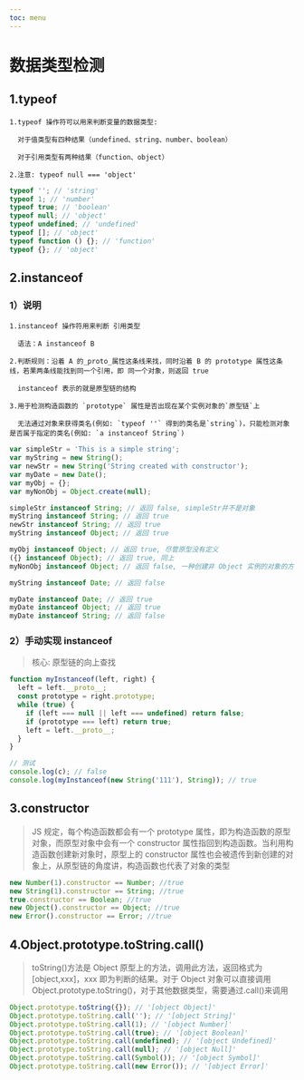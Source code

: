 ```yaml
---
toc: menu
---
```


# 数据类型检测

## 1.typeof

```
1.typeof 操作符可以用来判断变量的数据类型:

  对于值类型有四种结果（undefined、string、number、boolean）

  对于引用类型有两种结果（function、object）

2.注意: typeof null === 'object'
```

```js
typeof ''; // 'string'
typeof 1; // 'number'
typeof true; // 'boolean'
typeof null; // 'object'
typeof undefined; // 'undefined'
typeof []; // 'object'
typeof function () {}; // 'function'
typeof {}; // 'object'
```

## 2.instanceof

### 1）说明

```
1.instanceof 操作符用来判断 引用类型

  语法：A instanceof B

2.判断规则：沿着 A 的_proto_属性这条线来找，同时沿着 B 的 prototype 属性这条线，若果两条线能找到同一个引用，即 同一个对象，则返回 true

  instanceof 表示的就是原型链的结构

3.用于检测构造函数的 `prototype` 属性是否出现在某个实例对象的`原型链`上

  无法通过对象来获得类名(例如: `typeof ''` 得到的类名是`string`)，只能检测对象是否属于指定的类名(例如: `a instanceof String`)
```

```js
var simpleStr = 'This is a simple string';
var myString = new String();
var newStr = new String('String created with constructor');
var myDate = new Date();
var myObj = {};
var myNonObj = Object.create(null);

simpleStr instanceof String; // 返回 false, simpleStr并不是对象
myString instanceof String; // 返回 true
newStr instanceof String; // 返回 true
myString instanceof Object; // 返回 true

myObj instanceof Object; // 返回 true, 尽管原型没有定义
({} instanceof Object); // 返回 true, 同上
myNonObj instanceof Object; // 返回 false, 一种创建非 Object 实例的对象的方法

myString instanceof Date; // 返回 false

myDate instanceof Date; // 返回 true
myDate instanceof Object; // 返回 true
myDate instanceof String; // 返回 false
```

### 2）手动实现 instanceof

> 核心: 原型链的向上查找

```js
function myInstanceof(left, right) {
  left = left.__proto__;
  const prototype = right.prototype;
  while (true) {
    if (left === null || left === undefined) return false;
    if (prototype === left) return true;
    left = left.__proto__;
  }
}

// 测试
console.log(c); // false
console.log(myInstanceof(new String('111'), String)); // true
```

## 3.constructor

> JS 规定，每个构造函数都会有一个 prototype 属性，即为构造函数的原型对象，而原型对象中会有一个 constructor 属性指回到构造函数。当利用构造函数创建新对象时，原型上的 constructor 属性也会被遗传到新创建的对象上，从原型链的角度讲，构造函数也代表了对象的类型

```js
new Number(1).constructor == Number; //true
new String(1).constructor == String; //true
true.constructor == Boolean; //true
new Object().constructor == Object; //true
new Error().constructor == Error; //true
```

## 4.Object.prototype.toString.call()

> toString()方法是 Object 原型上的方法，调用此方法，返回格式为[object,xxx]，xxx 即为判断的结果。对于 Object 对象可以直接调用 Object.prototype.toString()，对于其他数据类型，需要通过.call()来调用

```js
Object.prototype.toString({}); // '[object Object]'
Object.prototype.toString.call(''); // '[object String]'
Object.prototype.toString.call(1); // '[object Number]'
Object.prototype.toString.call(true); // '[object Boolean]'
Object.prototype.toString.call(undefined); // '[object Undefined]'
Object.prototype.toString.call(null); // '[object Null]'
Object.prototype.toString.call(Symbol()); // '[object Symbol]'
Object.prototype.toString.call(new Error()); // '[object Error]'
```
